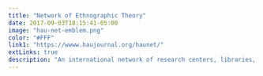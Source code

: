 ```yaml
---
title: "Network of Ethnographic Theory"
date: 2017-09-03T18:15:41-05:00
image: "hau-net-emblem.png"
color: "#FFF"
link1: "https://wwww.haujournal.org/haunet/"
extLinks: true
description: "An international network of research centers, libraries, and anthropology departments working together to support HAU's mission"
---
```


